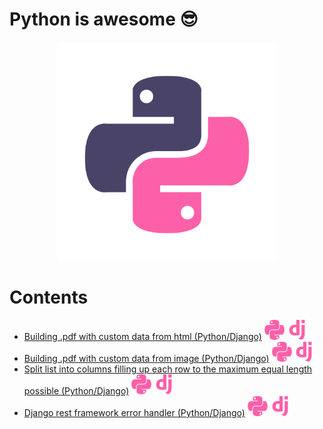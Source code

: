 # Python is awesome :sunglasses:

<p align="center">
  <img src="./assets/python.svg" width="350" style="background-color:white">
</p>

# Contents
- [Building .pdf with custom data from html (Python/Django)](building_pdf_from_html_python.md) ![Python](./../../assets/icons/python.svg) ![Django](./../../assets/icons/django.svg)
- [Building .pdf with custom data from image (Python/Django)](building_pdf_from_image_python.md) ![Python](./../../assets/icons/python.svg) ![Django](./../../assets/icons/django.svg)
- [Split list into columns filling up each row to the maximum equal length possible (Python/Django)](split_list_into_columns.md) ![Python](./../../assets/icons/python.svg) ![Django](./../../assets/icons/django.svg)
- [Django rest framework error handler (Python/Django)](djnago_rest_framework_error_handler.md) ![Python](./../../assets/icons/python.svg) ![Django](./../../assets/icons/django.svg)
